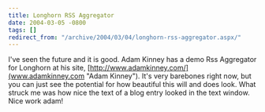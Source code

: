 ```yaml
---
title: Longhorn RSS Aggregator
date: 2004-03-05 -0800
tags: []
redirect_from: "/archive/2004/03/04/longhorn-rss-aggregator.aspx/"
---
```


I've seen the future and it is good. Adam Kinney has a demo Rss
Aggregator for Longhorn at his site,
[http://www.adamkinney.com/](www.adamkinney.com "Adam Kinney"). It's
very barebones right now, but you can just see the potential for how
beautiful this will and does look. What struck me was how nice the text
of a blog entry looked in the text window. Nice work adam!

